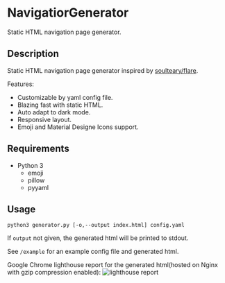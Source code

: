 # NavigatiorGenerator

Static HTML navigation page generator.

## Description

Static HTML navigation page generator inspired by [soulteary/flare](https://github.com/soulteary/docker-flare).

Features:

- Customizable by yaml config file.
- Blazing fast with static HTML.
- Auto adapt to dark mode.
- Responsive layout.
- Emoji and Material Designe Icons support.

## Requirements

- Python 3
  - emoji
  - pillow
  - pyyaml

## Usage

`python3 generator.py [-o,--output index.html] config.yaml`

If `output` not given, the generated html will be printed to stdout.

See `/example` for an example config file and generated html.

Google Chrome lighthouse report for the generated html(hosted on Nginx with gzip compression enabled):
![lighthouse report](example/lighthouse.png)

